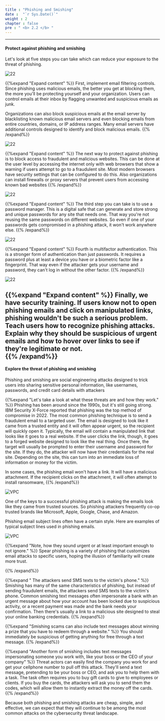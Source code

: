 ```yaml
---
title : "Phishing and Smishing"
date :  "`r Sys.Date()`" 
weight : 2
chapter : false
pre : " <b> 2.2 </b> "
---
```


----
#### Protect against phishing and smishing
Let's look at five steps you can take which can reduce your exposure to the threat of phishing.

![22][3]

{{%expand "Expand content" %}}
First, implement email filtering controls. Since phishing uses malicious emails, the better you get at blocking them, the more you'll be protecting yourself and your organization. Users can control emails at their inbox by flagging unwanted and suspicious emails as junk. 

Organizations can also block suspicious emails at the email server by blacklisting known malicious email servers and even blocking emails from entire countries, domains, or IP address ranges. Many email servers have additional controls designed to identify and block malicious emails.
{{% /expand%}}

![22][4]

{{%expand "Expand content" %}}
The next way to protect against phishing is to block access to fraudulent and malicious websites. This can be done at the user level by accessing the internet only with web browsers that show a warning if users attempt to go to a fraudulent site. Most modern browsers have security settings that can be configured to do this. Also organizations can install firewalls or proxy servers that prevent users from accessing known bad websites
{{% /expand%}}

![22][5]

{{%expand "Expand content" %}}
The third step you can take is to use a password manager. This is a digital safe that can generate and store strong and unique passwords for any site that needs one. That way you're not reusing the same passwords on different websites. So even if one of your passwords gets compromised in a phishing attack, it won't work anywhere else.
{{% /expand%}}

![22][6]

{{%expand "Expand content" %}}
Fourth is multifactor authentication. This is a stronger form of authentication than just passwords. It requires a password plus at least a device you have or a biometric factor like a fingerprint. That way even if the attacker gets your username and password, they can't log in without the other factor. 
{{% /expand%}}

![22][7]

{{%expand "Expand content" %}}
 Finally, we have security training. If users know not to open phishing emails and click on manipulated links, phishing wouldn't be such a serious problem. Teach users how to recognize phishing attacks. Explain why they should be suspicious of urgent emails and how to hover over links to see if they're legitimate or not.  
{{% /expand%}}
----
#### Explore the threat of phishing and smishing

 Phishing and smishing are social engineering attacks designed to trick users into sharing sensitive personal information, like usernames, passwords, and credit card details with attackers

 {{%expand "Let's take a look at what these threats are and how they work." %}}
Phishing has been around since the 1990s, but it's still going strong. IBM Security X-Force reported that phishing was the top method of compromise in 2022. The most common phishing technique is to send a fraudulent email to a targeted user. The email is designed to look like it came from a trusted entity and it will often appear urgent, so the recipient will quickly open it. Typically, the email will contain a manipulated link that looks like it goes to a real website. If the user clicks the link, though, it goes to a forged website designed to look like the real thing. Once there, the target will usually be prompted to enter their username and password for the site. If they do, the attacker will now have their credentials for the real site. Depending on the site, this can turn into an immediate loss of information or money for the victim.

In some cases, the phishing email won't have a link. It will have a malicious attachment. If the recipient clicks on the attachment, it will often attempt to install ransomware,
{{% /expand%}}

![VPC](/secu/images/2/22/1.png?featherlight=false&width=50pc)

One of the keys to a successful phishing attack is making the emails look like they came from trusted sources. So phishing attackers frequently co-op trusted brands like Microsoft, Apple, Google, Chase, and Amazon.

Phishing email subject lines often have a certain style. Here are examples of typical subject lines used in phishing emails. 

![VPC](/secu/images/2/22/2.png?featherlight=false&width=50pc)

{{%expand "Note, how they sound urgent or at least important enough to not ignore." %}}
Spear phishing is a variety of phishing that customizes email attacks to specific users, hoping the illusion of familiarity will create more trust.

{{% /expand%}}

{{%expand " The attackers send SMS texts to the victim's phone." %}}
Smishing has many of the same characteristics of phishing, but instead of sending fraudulent emails, the attackers send SMS texts to the victim's phone. Common smishing text messages often impersonate a bank with an urgent message about how your account has been locked due to suspicious activity, or a recent payment was made and the bank needs your confirmation. Then there's usually a link to a malicious site designed to steal your online banking credentials.
{{% /expand%}}

{{%expand "Smishing scams can also include text messages about winning a prize that you have to redeem through a website." %}}
You should immediately be suspicious of getting anything for free through a text message.
{{% /expand%}}

{{%expand "Another form of smishing includes text messages impersonating someone you work with, like your boss or the CEO of your company" %}}
Threat actors can easily find the company you work for and get your cellphone number to pull off this attack. They'll send a text message, pretending to be your boss or CEO, and ask you to help them with a task. The task often requires you to buy gift cards to give to employees or clients. If you buy the cards, the attackers will ask you to send them the codes, which will allow them to instantly extract the money off the cards.
{{% /expand%}}

Because both phishing and smishing attacks are cheap, simple, and effective, we can expect that they will continue to be among the most common attacks on the cybersecurity threat landscape.


[1]: /secu/images/2/22/1.png?featherlight=false&width=50pc
[2]: /secu/images/2/22/2.png?featherlight=false&width=50pc
[3]: /secu/images/2/22/3.png?featherlight=false&width=50pc
[4]: /secu/images/2/22/4.png?featherlight=false&width=50pc
[5]: /secu/images/2/22/5.png?featherlight=false&width=50pc
[6]: /secu/images/2/22/6.png?featherlight=false&width=50pc
[7]: /secu/images/2/22/7.png?featherlight=false&width=50pc
[8]: /secu/images/2/22/8.png?featherlight=false&width=50pc
[9]: /secu/images/2/22/9.png?featherlight=false&width=50pc
[10]: /secu/images/2/22/10.png?featherlight=false&width=50pc